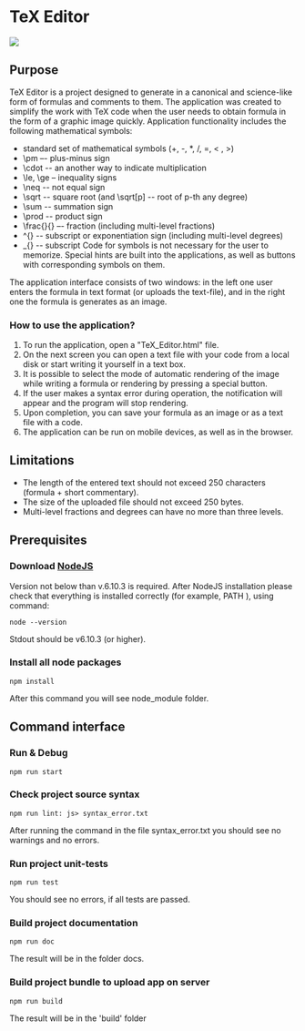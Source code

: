 # TeX Editor 

![](https://pp.userapi.com/c846220/v846220531/1a9555/GafoHl3Vphk.jpg)

## Purpose
TeX Editor is a project designed to generate in a canonical and science-like form of formulas and comments to them. The application was created to simplify the work with TeX code when the user needs to obtain formula in the form of a graphic image quickly. Application functionality includes the following mathematical symbols:
- standard set of mathematical symbols (+, -, *, /, =, < , >)
- \pm –- plus-minus sign
- \cdot -- an another way to indicate multiplication
- \le, \ge – inequality signs
- \neq -- not equal sign
- \sqrt -- square root (and \sqrt[p] -- root of p-th any degree)
- \sum -- summation sign
- \prod -- product sign
- \frac{}{} –- fraction (including multi-level fractions)
- ^{} -- subscript or exponentiation sign (including multi-level degrees)
- _{} -- subscript
Code for symbols is not necessary for the user to memorize. Special hints are built into the applications, as well as buttons with corresponding symbols on them.
 
The application interface consists of two windows: in the left one user enters the formula in text format (or uploads the text-file), and in the right one the formula is generates as an image.

### How to use the application?
1. To run the application, open a "TeX_Editor.html" file. 
2. On the next screen you can open a text file with your code from a local disk or start writing it yourself in a text box.
3. It is possible to select the mode of automatic rendering of the image while writing a formula or rendering by pressing a special button.
4. If the user makes a syntax error during operation, the notification will appear and the program will stop rendering.
5. Upon completion, you can save your formula as an image or as a text file with a code.
6. The application can be run on mobile devices, as well as in the browser.

## Limitations 

- The length of the entered text should not exceed 250 characters (formula + short commentary).
- The size of the uploaded file should not exceed 250 bytes.
- Multi-level fractions and degrees can have no more than three levels.

## Prerequisites 
### Download [NodeJS](https://nodejs.org/en/download/) 
Version not below than v.6.10.3 is required.
After NodeJS installation please check that everything is installed correctly (for example, PATH ), using command:
```
node --version
```
Stdout should be v6.10.3 (or higher). 

### Install all node packages 
``` 
npm install 
``` 
After this command you will see node_module folder. 

## Command interface 

### Run & Debug 
``` 
npm run start 
``` 
### Check project source syntax
``` 
npm run lint: js> syntax_error.txt 
``` 
After running the command in the file syntax_error.txt you should see no warnings and no errors.

### Run project unit-tests 
```
npm run test
```
You should see no errors, if all tests are passed.

### Build project documentation 
``` 
npm run doc
``` 
The result will be in the folder docs.

### Build project bundle to upload app on server
``` 
npm run build 
``` 
The result will be in the 'build' folder


